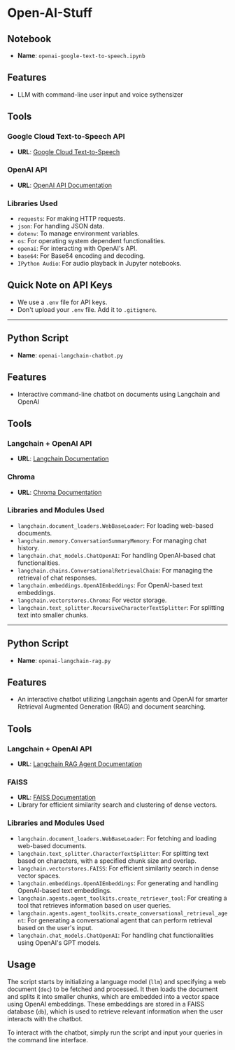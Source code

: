 # Open-AI-Stuff

## Notebook

- **Name**: `openai-google-text-to-speech.ipynb`
  
## Features

- LLM with command-line user input and voice sythensizer

## Tools

### Google Cloud Text-to-Speech API
- **URL**: [Google Cloud Text-to-Speech](https://cloud.google.com/text-to-speech/?hl=en_US&_ga=2.165032319.-1794441157.1692661063&_gac=1.222840681.1697749288.CjwKCAjwp8OpBhAFEiwAG7NaEiqKYJBONlZkAfD16w1bkZQZMRkhLQOBy28wqpXXem1fN3ZiVtWOzBoCacEQAvD_BwE)

### OpenAI API
- **URL**: [OpenAI API Documentation](https://platform.openai.com/docs/api-reference)

### Libraries Used

- `requests`: For making HTTP requests.
- `json`: For handling JSON data.
- `dotenv`: To manage environment variables.
- `os`: For operating system dependent functionalities.
- `openai`: For interacting with OpenAI's API.
- `base64`: For Base64 encoding and decoding.
- `IPython Audio`: For audio playback in Jupyter notebooks.

## Quick Note on API Keys

- We use a `.env` file for API keys.
- Don't upload your `.env` file. Add it to `.gitignore`.

---

## Python Script

- **Name**: `openai-langchain-chatbot.py`

## Features

- Interactive command-line chatbot on documents using Langchain and OpenAI

## Tools

### Langchain + OpenAI API
- **URL**: [Langchain Documentation](https://python.langchain.com/docs/use_cases/question_answering/)


### Chroma
- **URL**: [Chroma Documentation](https://docs.trychroma.com)

### Libraries and Modules Used

- `langchain.document_loaders.WebBaseLoader`: For loading web-based documents.
- `langchain.memory.ConversationSummaryMemory`: For managing chat history.
- `langchain.chat_models.ChatOpenAI`: For handling OpenAI-based chat functionalities.
- `langchain.chains.ConversationalRetrievalChain`: For managing the retrieval of chat responses.
- `langchain.embeddings.OpenAIEmbeddings`: For OpenAI-based text embeddings.
- `langchain.vectorstores.Chroma`: For vector storage.
- `langchain.text_splitter.RecursiveCharacterTextSplitter`: For splitting text into smaller chunks.

___
## Python Script

- **Name**: `openai-langchain-rag.py`

## Features

- An interactive chatbot utilizing Langchain agents and OpenAI for smarter Retrieval Augmented Generation (RAG) and document searching.

## Tools

### Langchain + OpenAI API
- **URL**: [Langchain RAG Agent Documentation](https://python.langchain.com/docs/use_cases/question_answering/conversational_retrieval_agents)

### FAISS
- **URL**: [FAISS Documentation](https://faiss.ai/index.html)
- Library for efficient similarity search and clustering of dense vectors.

### Libraries and Modules Used

- `langchain.document_loaders.WebBaseLoader`: For fetching and loading web-based documents.
- `langchain.text_splitter.CharacterTextSplitter`: For splitting text based on characters, with a specified chunk size and overlap.
- `langchain.vectorstores.FAISS`: For efficient similarity search in dense vector spaces.
- `langchain.embeddings.OpenAIEmbeddings`: For generating and handling OpenAI-based text embeddings.
- `langchain.agents.agent_toolkits.create_retriever_tool`: For creating a tool that retrieves information based on user queries.
- `langchain.agents.agent_toolkits.create_conversational_retrieval_agent`: For generating a conversational agent that can perform retrieval based on the user's input.
- `langchain.chat_models.ChatOpenAI`: For handling chat functionalities using OpenAI's GPT models.

## Usage

The script starts by initializing a language model (`llm`) and specifying a web document (`doc`) to be fetched and processed. It then loads the document and splits it into smaller chunks, which are embedded into a vector space using OpenAI embeddings. These embeddings are stored in a FAISS database (`db`), which is used to retrieve relevant information when the user interacts with the chatbot.

To interact with the chatbot, simply run the script and input your queries in the command line interface.




